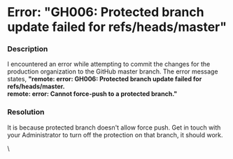 # Error: "GH006: Protected branch update failed for refs/heads/master"

### Description

I encountered an error while attempting to commit the changes for the production organization to the GitHub master branch. The error message states, **"remote: error: GH006: Protected branch update failed for refs/heads/master.**\
**remote: error: Cannot force-push to a protected branch."**

### Resolution

It is because protected branch doesn't allow force push. Get in touch with your Administrator to turn off the protection on that branch, it should work.

\
